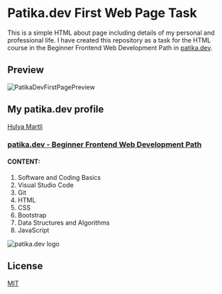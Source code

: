 # Patika.dev First Web Page Task

This is a simple HTML about page including details of my personal and professional life. I have created this repository as a task for the HTML course in the Beginner Frontend Web Development Path in [patika.dev](https://patika.dev/).

## Preview

![PatikaDevFirstPagePreview](https://lh3.googleusercontent.com/F3Q1I0gXVJk4plxLQzNOvR44GkxZjtvTGhaBneGFOkRFwf99qVblYysoV77Uspiik0zfTo5q4ReCqG0XK1zDJjb_0Oo0ooCGZk7xrs686VU2gnjgPZl-F2iW9Bad7gwuKy9VhEhGiFQ=w2400)

## My patika.dev profile
[Hulya Martli](https://app.patika.dev/hulyamartli)

### [patika.dev - Beginner Frontend Web Development Path](https://app.patika.dev/paths/baslangic-seviye-frontend-web-development-patikasi)

#### CONTENT:
1. Software and Coding Basics
2. Visual Studio Code
3. Git
4. HTML
5. CSS
6. Bootstrap
7. Data Structures and Algorithms
8. JavaScript

![patika.dev logo](https://kpm.metu.edu.tr/wp-content/uploads/2022/03/patikaLogo-2.png)

## License

[MIT](https://choosealicense.com/licenses/mit/)




